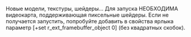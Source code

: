 Новые модели, текстуры, шейдеры... Для запуска НЕОБХОДИМА видеокарта, поддерживающая пиксельные шейдеры. Если не получается запустить, попробуйте добавить в свойства ярлыка параметр \[+set r\_ext\_framebuffer\_object 0\] (без квадратных скобок).

